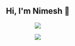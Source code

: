 <div align="center">
  <h2>Hi, I'm Nimesh 👋</h2>
  <p href="https://github.com/anuraghazra/github-readme-stats">
    <img src="https://github-readme-stats.vercel.app/api?username=nimeshkavinda&count_private=true&hide=issues&include_all_commits=true&bg_color=00462A&title_color=f6f7f8&text_color=e6e6e6"/>
  </p>
  <p herf="https://skillicons.dev">
    <img src="https://skillicons.dev/icons?i=react,redux,sass,styledcomponents,figma,js,ts,nodejs,graphql,docker,git,aws,firebase,mongodb&perline=7"/>
  </p>
</div>
